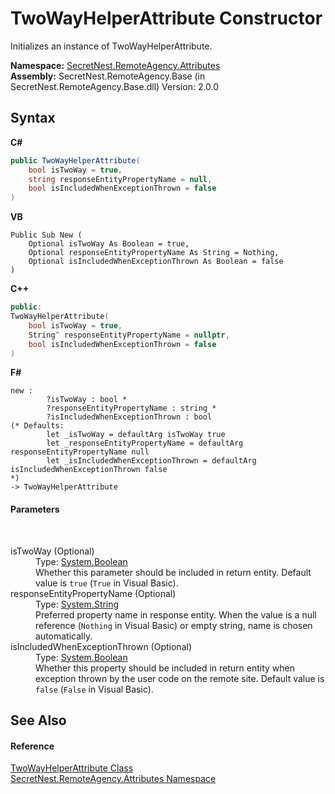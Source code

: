 # TwoWayHelperAttribute Constructor 
 

Initializes an instance of TwoWayHelperAttribute.

**Namespace:**&nbsp;<a href="N_SecretNest_RemoteAgency_Attributes">SecretNest.RemoteAgency.Attributes</a><br />**Assembly:**&nbsp;SecretNest.RemoteAgency.Base (in SecretNest.RemoteAgency.Base.dll) Version: 2.0.0

## Syntax

**C#**<br />
``` C#
public TwoWayHelperAttribute(
	bool isTwoWay = true,
	string responseEntityPropertyName = null,
	bool isIncludedWhenExceptionThrown = false
)
```

**VB**<br />
``` VB
Public Sub New ( 
	Optional isTwoWay As Boolean = true,
	Optional responseEntityPropertyName As String = Nothing,
	Optional isIncludedWhenExceptionThrown As Boolean = false
)
```

**C++**<br />
``` C++
public:
TwoWayHelperAttribute(
	bool isTwoWay = true, 
	String^ responseEntityPropertyName = nullptr, 
	bool isIncludedWhenExceptionThrown = false
)
```

**F#**<br />
``` F#
new : 
        ?isTwoWay : bool * 
        ?responseEntityPropertyName : string * 
        ?isIncludedWhenExceptionThrown : bool 
(* Defaults:
        let _isTwoWay = defaultArg isTwoWay true
        let _responseEntityPropertyName = defaultArg responseEntityPropertyName null
        let _isIncludedWhenExceptionThrown = defaultArg isIncludedWhenExceptionThrown false
*)
-> TwoWayHelperAttribute
```


#### Parameters
&nbsp;<dl><dt>isTwoWay (Optional)</dt><dd>Type: <a href="https://docs.microsoft.com/dotnet/api/system.boolean" target="_blank">System.Boolean</a><br />Whether this parameter should be included in return entity. Default value is `true` (`True` in Visual Basic).</dd><dt>responseEntityPropertyName (Optional)</dt><dd>Type: <a href="https://docs.microsoft.com/dotnet/api/system.string" target="_blank">System.String</a><br />Preferred property name in response entity. When the value is a null reference (`Nothing` in Visual Basic) or empty string, name is chosen automatically.</dd><dt>isIncludedWhenExceptionThrown (Optional)</dt><dd>Type: <a href="https://docs.microsoft.com/dotnet/api/system.boolean" target="_blank">System.Boolean</a><br />Whether this property should be included in return entity when exception thrown by the user code on the remote site. Default value is `false` (`False` in Visual Basic).</dd></dl>

## See Also


#### Reference
<a href="T_SecretNest_RemoteAgency_Attributes_TwoWayHelperAttribute">TwoWayHelperAttribute Class</a><br /><a href="N_SecretNest_RemoteAgency_Attributes">SecretNest.RemoteAgency.Attributes Namespace</a><br />